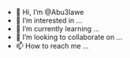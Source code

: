 - 👋 Hi, I’m @Abu3lawe
- 👀 I’m interested in ...
- 🌱 I’m currently learning ...
- 💞️ I’m looking to collaborate on ...
- 📫 How to reach me ...

<!---
Abu3lawe/Abu3lawe is a ✨ special ✨ repository because its `README.md` (this file) appears on your GitHub profile.
You can click the Preview link to take a look at your changes.
--->
